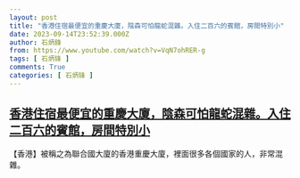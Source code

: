 ```yaml
---
layout: post
title: "香港住宿最便宜的重慶大廈，陰森可怕龍蛇混雜。入住二百六的賓館，房間特別小"
date: 2023-09-14T23:52:39.000Z
author: 石炳鋒
from: https://www.youtube.com/watch?v=VqN7ohRER-g
tags: [ 石炳锋 ]
comments: True
categories: [ 石炳锋 ]
---
```

<!--1694735559000-->
[香港住宿最便宜的重慶大廈，陰森可怕龍蛇混雜。入住二百六的賓館，房間特別小](https://www.youtube.com/watch?v=VqN7ohRER-g)
------

<div>
【香港】被稱之為聯合國大廈的香港重慶大廈，裡面很多各個國家的人，非常混雜。
</div>
